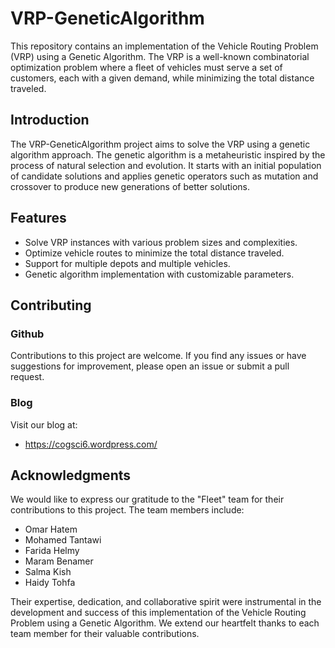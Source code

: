 # VRP-GeneticAlgorithm
This repository contains an implementation of the Vehicle Routing Problem (VRP) using a Genetic Algorithm. The VRP is a well-known combinatorial optimization problem where a fleet of vehicles must serve a set of customers, each with a given demand, while minimizing the total distance traveled.
## Introduction
The VRP-GeneticAlgorithm project aims to solve the VRP using a genetic algorithm approach. The genetic algorithm is a metaheuristic inspired by the process of natural selection and evolution. It starts with an initial population of candidate solutions and applies genetic operators such as mutation and crossover to produce new generations of better solutions.
## Features
- Solve VRP instances with various problem sizes and complexities.
- Optimize vehicle routes to minimize the total distance traveled.
- Support for multiple depots and multiple vehicles.
- Genetic algorithm implementation with customizable parameters.
## Contributing
### Github
Contributions to this project are welcome. If you find any issues or have suggestions for improvement, please open an issue or submit a pull request.
### Blog 
Visit our blog at:
- https://cogsci6.wordpress.com/ 
## Acknowledgments
We would like to express our gratitude to the "Fleet" team for their contributions to this project. The team members include:

- Omar Hatem
- Mohamed Tantawi
- Farida Helmy
- Maram Benamer
- Salma Kish
- Haidy Tohfa


Their expertise, dedication, and collaborative spirit were instrumental in the development and success of this implementation of the Vehicle Routing Problem using a Genetic Algorithm. We extend our heartfelt thanks to each team member for their valuable contributions.
